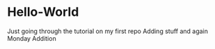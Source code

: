 # Hello-World
Just going through the tutorial on my first repo
Adding stuff
and again
Monday Addition
